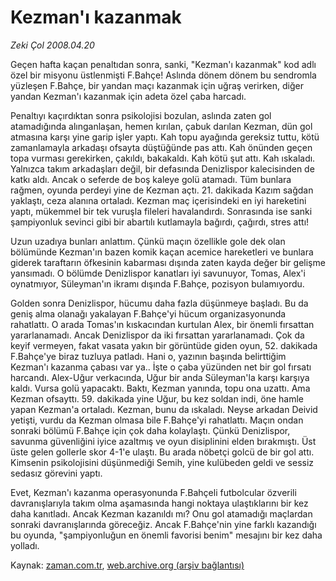 # Kezman'ı kazanmak

*Zeki Çol 2008.04.20*

<tr><td class="metin" colspan="2" style="padding-top: 20px; padding-left: 5px; padding-right: 10px;">Geçen hafta kaçan penaltıdan sonra, sanki, "Kezman'ı kazanmak" kod adlı özel bir misyonu üstlenmişti F.Bahçe! Aslında dönem dönem bu sendromla yüzleşen F.Bahçe, bir yandan maçı kazanmak için uğraş verirken, diğer yandan Kezman'ı kazanmak için adeta özel çaba harcadı.</td></tr><tr><td class="metin" colspan="2" style="padding-top: 20px; padding-left: 5px; padding-right: 10px;"><p> Penaltıyı kaçırdıktan sonra psikolojisi bozulan, aslında zaten gol atamadığında alınganlaşan, hemen kırılan, çabuk darılan Kezman, dün gol atmasına karşı yine garip işler yaptı. Kah topu ayağında gereksiz tuttu, kötü zamanlamayla arkadaşı ofsayta düştüğünde pas attı. Kah önünden geçen topa vurması gerekirken, çakıldı, bakakaldı. Kah kötü şut attı. Kah ıskaladı. Yalnızca takım arkadaşları değil, bir defasında Denizlispor kalecisinden de katkı aldı. Ancak o seferde de boş kaleye golü atamadı. Tüm bunlara rağmen, oyunda perdeyi yine de Kezman açtı. 21. dakikada Kazım sağdan yaklaştı, ceza alanına ortaladı. Kezman maç içerisindeki en iyi hareketini yaptı, mükemmel bir tek vuruşla fileleri havalandırdı. Sonrasında ise sanki şampiyonluk sevinci gibi bir abartılı kutlamayla bağırdı, çağırdı, stres attı!
<p> Uzun uzadıya bunları anlattım. Çünkü maçın özellikle gole dek olan bölümünde Kezman'ın bazen komik kaçan acemice hareketleri ve bunlara giderek taraftarın öfkesinin kabarması dışında zaten kayda değer bir gelişme yansımadı. O bölümde Denizlispor kanatları iyi savunuyor, Tomas, Alex'i oynatmıyor, Süleyman'ın ikramı dışında F.Bahçe, pozisyon bulamıyordu. 
<p> Golden sonra Denizlispor, hücumu daha fazla düşünmeye başladı. Bu da geniş alma olanağı yakalayan F.Bahçe'yi hücum organizasyonunda rahatlattı. O arada Tomas'ın kıskacından kurtulan Alex, bir önemli fırsattan yararlanamadı. Ancak Denizlispor da iki fırsattan yararlanamadı. Çok da keyif vermeyen, fakat vasata yakın bir görüntüde giden oyun, 52. dakikada F.Bahçe'ye biraz tuzluya patladı. Hani o, yazının başında belirttiğim Kezman'ı kazanma çabası var ya.. İşte o çaba yüzünden net bir gol fırsatı harcandı. Alex-Uğur verkacında, Uğur bir anda Süleyman'la karşı karşıya kaldı. Vursa golü yapacaktı. Baktı, Kezman yanında, topu ona uzattı. Ama Kezman ofsayttı. 59. dakikada yine Uğur, bu kez soldan indi, öne hamle yapan Kezman'a ortaladı. Kezman, bunu da ıskaladı. Neyse arkadan Deivid yetişti, vurdu da Kezman olmasa bile F.Bahçe'yi rahatlattı. Maçın ondan sonraki bölümü F.Bahçe için çok daha kolaylaştı. Çünkü Denizlispor, savunma güvenliğini iyice azaltmış ve oyun disiplinini elden bırakmıştı. Üst üste gelen gollerle skor 4-1'e ulaştı. Bu arada nöbetçi golcü de bir gol attı. Kimsenin psikolojisini düşünmediği Semih, yine kulübeden geldi ve sessiz sedasız görevini yaptı. 
<p> Evet, Kezman'ı kazanma operasyonunda F.Bahçeli futbolcular özverili davranışlarıyla takım olma aşamasında hangi noktaya ulaştıklarını bir kez daha kanıtladı. Ancak Kezman kazanıldı mı? Onu gol atamadığı maçlardan sonraki davranışlarında göreceğiz. Ancak F.Bahçe'nin yine farklı kazandığı bu oyunda, "şampiyonluğun en önemli favorisi benim" mesajını bir kez daha yolladı.<br/></p></p></p></p></td></tr>

Kaynak: [zaman.com.tr](http://zaman.com.tr/yazar.do?yazino=679083), [web.archive.org (arşiv bağlantısı)](http://web.archive.org/web/20080620022100/http://www.zaman.com.tr:80/yazar.do?yazino=679083)
